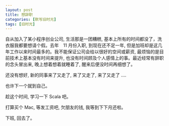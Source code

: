 ```yaml
---
layout: post
title: 想辞职
categories: [默写旧时光]
tags: [旧时光]
---
```


自从加入了某小程序创业公司, 生活那是一团糟糕, 基本上所有的时间都没了，洗衣服我都要想请个假。去年　11 月份入职, 到现在还不足一年, 但是加班却是这几年工作以来时间最多的。我不能保证公司会给以很好的空间或薪资, 最烦恼的是目前技术上基本没有时间来提升, 也没有时间顾及个人感情上的事。最近经常有辞职的念头冒出来, 晚上想着想着就睡着了, 醒来后便没时间再细想了。

还没有想好, 新的同事来了又走了, 来了又走了, 来了又走了 ....

也许下一个就到自己。

趁这个时间, 学习一下 Scala 吧。

打算买个 Mac, 等发工资吧, 欠朋友的钱, 我等到下下月还啦。

下班, 回去了。 
